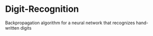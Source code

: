 # Digit-Recognition
Backpropagation algorithm for a neural network that recognizes hand-written digits
